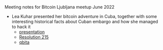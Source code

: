 Meeting notes for Bitcoin Ljubljana meetup June 2022
- Lea Kuhar presented  her bitcoin adventure in Cuba, together with some interesting historical facts about Cuban embargo and how she managed to hack it
  - [presentation](https://github.com/bitcoin-ljubljana/meetup/blob/main/presentations/Kuba-in-kripto-Lea-Kuhar.pdf)
  - [Resolution 215](https://www.gacetaoficial.gob.cu/sites/default/files/goc-2021-ex73.pdf)
  - [qbita](https://qbita.org/)




